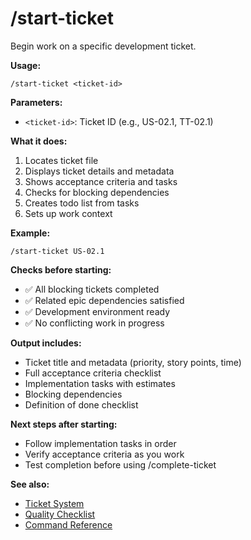 # /start-ticket

Begin work on a specific development ticket.

**Usage:**
```
/start-ticket <ticket-id>
```

**Parameters:**
- `<ticket-id>`: Ticket ID (e.g., US-02.1, TT-02.1)

**What it does:**
1. Locates ticket file
2. Displays ticket details and metadata
3. Shows acceptance criteria and tasks
4. Checks for blocking dependencies
5. Creates todo list from tasks
6. Sets up work context

**Example:**
```
/start-ticket US-02.1
```

**Checks before starting:**
- ✅ All blocking tickets completed
- ✅ Related epic dependencies satisfied
- ✅ Development environment ready
- ✅ No conflicting work in progress

**Output includes:**
- Ticket title and metadata (priority, story points, time)
- Full acceptance criteria checklist
- Implementation tasks with estimates
- Blocking dependencies
- Definition of done checklist

**Next steps after starting:**
- Follow implementation tasks in order
- Verify acceptance criteria as you work
- Test completion before using /complete-ticket

**See also:**
- [Ticket System](../docs/development/ticket-system.md)
- [Quality Checklist](../docs/development/quality-checklist.md)
- [Command Reference](../docs/commands/reference.md)
